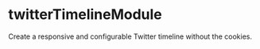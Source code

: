 # twitterTimelineModule
Create a responsive and configurable Twitter timeline without the cookies. 
